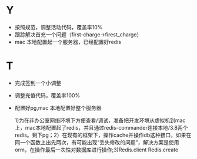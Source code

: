 Y
===
* 按照规范，调整活动代码，覆盖率10%
* 跟踪解决首充一个问题（first-charge->firest_charge） 
* mac 本地配置起一个服务器，已经配置好redis

T
===
* 完成签到一个小调整
* 调整充值代码，覆盖率100%
* 配置好pg,mac 本地配置好整个服务器


    1)为在非办公室网络环境下方便查看/调试，准备把开发环境从虚拟机到mac上，mac本地配置起了redis，并且通过redis-commander连接本地/3.8两个redis。剩下pg；2）在现有的框架下，操作cache并操作db这种接口，如果在同一个函数上出先两次，有可能出现“丢失修改的问题”，解决方案是使用orm，在操作最后一次性对数据库进行操作;3)Redis.client Redis.create

